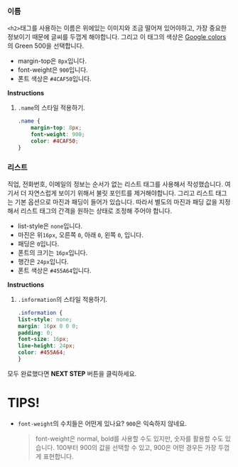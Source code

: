 ### 이름
`<h2>`태그를 사용하는 이름은 위에있는 이미지와 조금 떨어져 있어야하고, 가장 중요한 정보이기 때문에 글씨를 두껍게 해야합니다. 그리고 이 태그의 색상은 [Google colors][1]의 Green 500을 선택합니다.

* margin-top은 `8px`입니다.
* font-weight은 `900`입니다.  
* 폰트 색상은 `#4CAF50`입니다.

**Instructions**
1. `.name`의 스타일 적용하기.
    ```css
    .name {
    	margin-top: 8px;
    	font-weight: 900;
    	color: #4CAF50;
    }
    ```



### 리스트
직업, 전화번호, 이메일의 정보는 순서가 없는 리스트 태그를 사용해서 작성했습니다. 여기서 더 자연스럽게 보이기 위해서 불릿 포인트를 제거해야합니다. 그리고 리스트 태그는 기본 옵션으로 마진과 패딩이 들어가 있습니다. 따라서 별도의 마진과 패딩 값을 지정해서 리스트 태그의 간격을 원하는 상태로 조정해 주어야 합니다.  

* list-style은 `none`입니다.
* 마진은 위`16px`, 오른쪽 `0`, 아래 `0`, 왼쪽 `0`, 입니다.  
* 패딩은 `0`입니다.
* 폰트의 크기는 `16px`입니다.
* 행간은 `24px`입니다.
* 폰트 색상은 `#455A64`입니다.


**Instructions**
1. `.information`의 스타일 적용하기.
    ```css
    .information {
	list-style: none;
	margin: 16px 0 0 0;
	padding: 0;
	font-size: 16px;
	line-height: 24px;
	color: #455A64;
    }
    ```



모두 완료했다면 **NEXT STEP** 버튼을 클릭하세요.



# TIPS! 
* `font-weight`의 수치들은 어떤게 있나요? `900`은 익숙하지 않네요. 
    > font-weight은 normal, bold를 사용할 수도 있지만, 숫자를 활용할 수도 있습니다. 100부터 900의 값을 선택할 수 있고, 900은 어떤 경우든 가장 두껍게 표현합니다.   


[1]: https://material.io/design/color/#color-usage-palettes

